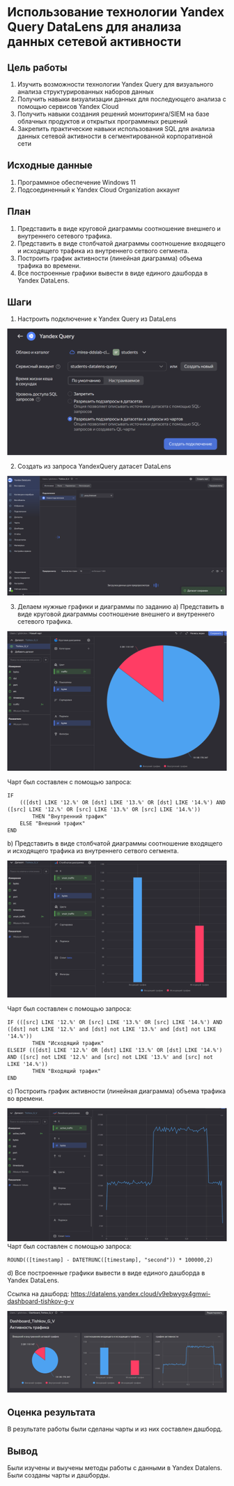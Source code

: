 # Использование технологии Yandex Query DataLens для анализа данных сетевой активности

## Цель работы

1. Изучить возможности технологии Yandex Query для визуального анализа структурированных наборов данных
2. Получить навыки визуализации данных для последующего анализа с помощью сервисов Yandex Cloud
3. Получить навыки создания решений мониторинга/SIEM на базе облачных продуктов и открытых программных решений
4. Закрепить практические навыки использования SQL для анализа данных сетевой активности в сегментированной корпоративной сети

## Исходные данные

1. Программное обеспечение Windows 11
2. Подсоединенный к Yandex Cloud Organization аккаунт 

## План

1. Представить в виде круговой диаграммы соотношение внешнего и внутреннего сетевого трафика.
2. Представить в виде столбчатой диаграммы соотношение входящего и исходящего трафика из внутреннего сетвого сегмента.
3. Построить график активности (линейная диаграмма) объема трафика во времени.
4. Все построенные графики вывести в виде единого дашборда в Yandex DataLens.

## Шаги

1. Настроить подключение к Yandex Query из DataLens

![](img/1.png)

 2. Создать из запроса YandexQuery датасет DataLens
 
 ![](img/2.png)
 
3. Делаем нужные графики и диаграммы по заданию
a)  Представить в виде круговой диаграммы соотношение внешнего и внутреннего
 сетевого трафика.
 
![](img/3.png)

Чарт был составлен с помощью запроса:
```{r}
IF 
    (([dst] LIKE '12.%' OR [dst] LIKE '13.%' OR [dst] LIKE '14.%') AND ([src] LIKE '12.%' OR [src] LIKE '13.%' OR [src] LIKE '14.%')) 
        THEN "Внутренний трафик" 
    ELSE "Внешний трафик" 
END
```
b) Представить в виде столбчатой диаграммы соотношение входящего и
 исходящего трафика из внутреннего сетвого сегмента.
 
 ![](img/4.png)
 
 Чарт был составлен с помощью запроса:
```{r}
IF (([src] LIKE '12.%' OR [src] LIKE '13.%' OR [src] LIKE '14.%') AND ([dst] not LIKE '12.%' and [dst] not LIKE '13.%' and [dst] not LIKE '14.%'))
        THEN "Исходящий трафик"
ELSEIF (([dst] LIKE '12.%' OR [dst] LIKE '13.%' OR [dst] LIKE '14.%') AND ([src] not LIKE '12.%' and [src] not LIKE '13.%' and [src] not LIKE '14.%'))
        THEN "Входящий трафик"
END
```

 c) Построить график активности (линейная диаграмма) объема трафика во
 времени.
 
 ![](img/5.png)
 Чарт был составлен с помощью запроса:
```{r}
ROUND(([timestamp] - DATETRUNC([timestamp], "second")) * 100000,2)
```

d) Все построенные графики вывести в виде единого дашборда в Yandex DataLens.

Ссылка на дашборд: https://datalens.yandex.cloud/v9ebwygx4gmwi-dashboard-tishkov-g-v

![](img/6.png)

## Оценка результата

В результате работы были сделаны чарты и из них составлен дашборд.

## Вывод

Были изучены и выучены методы работы с данными в Yandex Datalens. Были созданы чарты и дашборды.